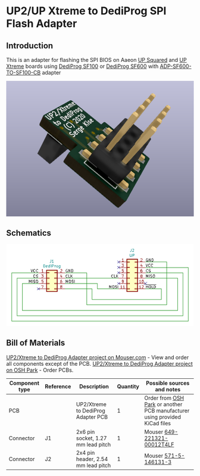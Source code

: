# UP2/UP Xtreme to DediProg SPI Flash Adapter

## Introduction
This is an adapter for flashing the SPI BIOS on Aaeon [UP Squared](https://up-shop.org/up-squared-series.html) and [UP Xtreme](https://up-board.org/up-xtreme/) boards using [DediProg SF100](https://www.dediprog.com/product/SF100) or [DediProg SF600](https://www.dediprog.com/product/SF600) with [ADP-SF600-TO-SF100-CB](https://www.dediprog.com/product/ADP-SF600-TO-SF100-CB) adapter

![UP2/Xtreme to DediProg Adapter 3D View](images/UP-SPI-Adapter-3D.png)

## Schematics

![UP2/Xtreme to DediProg Adapter schematics](images/UP-SPI-Adapter.png)

## Bill of Materials

[UP2/Xtreme to DediProg Adapter project on Mouser.com](https://www.mouser.com/ProjectManager/ProjectDetail.aspx?AccessID=8a40311779) - View and order all components except of the PCB.
[UP2/Xtreme to DediProg Adapter project on OSH Park](https://oshpark.com/shared_projects/vo0UxDLG) - Order PCBs.

Component type     | Reference | Description                                 | Quantity | Possible sources and notes
------------------ | --------- | ------------------------------------------- | -------- | --------------------------
PCB                |           | UP2/Xtreme to DediProg Adapter PCB          | 1        | Order from [OSH Park](https://oshpark.com/shared_projects/vo0UxDLG) or another PCB manufacturer using provided KiCad files
Connector          | J1        | 2x6 pin socket, 1.27 mm lead pitch          | 1        | Mouser [649-221321-00012T4LF](https://www.mouser.com/ProductDetail/649-221321-00012T4LF)
Connector          | J2        | 2x4 pin header, 2.54 mm lead pitch          | 1        | Mouser [571-5-146131-3](https://www.mouser.com/ProductDetail/571-5-146131-3)
